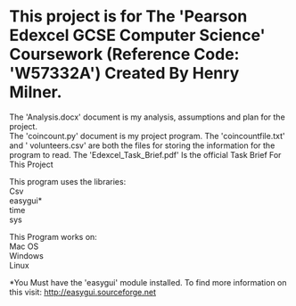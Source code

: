# This project is for The 'Pearson Edexcel GCSE Computer Science' Coursework (Reference Code: 'W57332A') Created By Henry Milner.

The 'Analysis.docx' document is my analysis, assumptions and plan for the project.         
The 'coincount.py' document is my project program.
The 'coincountfile.txt' and ' volunteers.csv' are both the files for storing the information for the program to read.
The 'Edexcel_Task_Brief.pdf' Is the official Task Brief For This Project

This program uses the libraries:  
    Csv  
    easygui*  
    time  
    sys  
    
This Program works on:  
    Mac OS  
    Windows  
    Linux  
 
*You Must have the 'easygui' module installed. To find more information on this visit: http://easygui.sourceforge.net